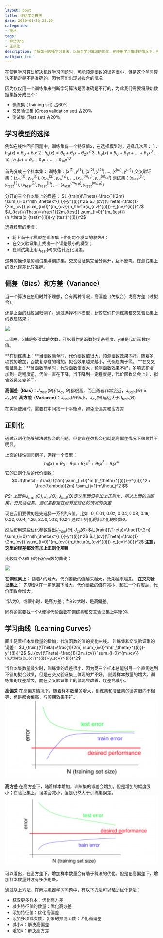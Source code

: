 ```yaml
---
layout: post
title: 评估学习算法
date: 2020-01-26 22:00
categories:
- 技术
tags:
- 算法优化
- 正则化
description: 了解如何选择学习算法，以及对学习算法的优化，在使用学习曲线的情况下，判断高偏差和高方差，以及对其的解决办法。
mathjax: true
---
```


在使用学习算法解决机器学习问题时，可能预测函数的误差很小，但是这个学习算法不确定是不是准确的，因为可能出现过拟合的情况。

因为仅仅用一个训练集来判断学习算法是否准确是不行的，为此我们需要将原始数据集拆分成三个：
- 训练集 (Training set) 占60%
- 交叉验证集 (Cross validation set) 占20%
- 测试集 (Test set) 占20%

## 学习模型的选择

例如在线性回归问题中，训练集有一个特征值$x$，在选择模型时，选择几次项：
1 .  $h_\theta(x)=\theta_0+\theta_1x$
2 .  $h_\theta(x)=\theta_0+\theta_1x+\theta_2x^2$
3 .  $h_\theta(x)=\theta_0+\theta_1x+...+\theta_3x^3$
...
10 . $h_\theta(x)=\theta_0+\theta_1x+...+\theta_{10}x^{10}$

首先分成三个样本集：
训练集：$(x^{(1)},y^{(1)}), (x^{(2)},y^{(2)}), ..., (x^{(m)},y^{(m)})$
交叉验证集：$(x_{cv}^{(1)},y_{cv}^{(1)}), (x_{cv}^{(2)},y_{cv}^{(2)}), ..., (x_{cv}^{(m_{cv})},y_{cv}^{(m_{cv})})$
测试集：$(x_{test}^{(1)},y_{test}^{(1)}), (x_{test}^{(2)},y_{test}^{(2)}), ..., (x_{test}^{(m_{test})},y_{test}^{(m_{test})})$

分开的三个样本集上的误差：
$J_{train}(\Theta)=\frac{1}{2m} \sum_{i=0}^m(h_\theta(x^{(i)})-y^{(i)})^2$
$J_{cv}(\Theta)=\frac{1}{2m_{cv}} \sum_{i=0}^{m_{cv}}(h_\theta(x_{cv}^{(i)})-y_{cv}^{(i)})^2$
$J_{test}(\Theta)=\frac{1}{2m_{test}} \sum_{i=0}^{m_{test}}(h_\theta(x_{test}^{(i)})-y_{test}^{(i)})^2$

选择模型的步骤：

- 将上面十个模型在训练集上优化每个模型的参数$\theta$；
- 在交叉验证集上找出一个误差最小的模型；
- 在测试集上用$J_{test}(\Theta)$来估计泛化误差。

这样的操作是的测试集与训练集，交叉验证集完全分离开，互不影响。在测试集上的泛化误差比较准确。


## 偏差（Bias）和方差（Variance）

当一个算法在使用时并不理想，会有两种情况，高偏差（欠拟合）或高方差（过拟合）。

还是上面的线性回归例子。通过选择不同模型，比较它们在训练集和交叉验证集上的表现结果：

![][1]

上图中，x轴是多项式的次数，可以看作是函数的复杂程度，y轴是代价函数的值。

**在训练集上：**当函数简单时，代价函数值很大，预测函数效果不好，随着多项式的增加，函数复杂度的增加，拟合效果越来越小，代价趋向于零。
**在交叉验证集上：**当函数简单时，代价函数值很大，预测函数效果不好，多项式在增加到一定程度前，代价一直在下降，当下降到一定程度是，代价函数又会上升，拟合效果又变差了。

**高偏差（Bias）：**$J_{train}(\Theta)$和$J_{cv}(\Theta)$都很高，而且两者非常接近，$J_{train}(\Theta)\approx J_{cv}(\Theta)$
**高方差（Variance）：**$J_{train}(\Theta)$很小，$J_{cv}(\Theta)$远远大于$J_{train}(\Theta)$

在实际使用时，需要在中间找一个平衡点，避免高偏差和高方差


## 正则化

通过正则化能够解决过拟合的问题，但是它在欠拟合也就是高偏差情况下效果并不明显。

上面的线性回归例子，选择一个模型：
$$h_\theta(x)=\theta_0+\theta_1x+\theta_2x^2+\theta_3x^3+\theta_4x^4$$
它的正则化后的代价函数：
$$ J(\theta)= \frac{1}{2m} \sum_{i=0}^m (h_\theta(x^{(i)})-y^{(i)})^2 + \frac{\lambda}{2m} \sum_{j=1}^n\theta_j^2 $$

*PS: 上面的$J_{train}(\Theta),J_{cv}(\Theta),J_{test}(\Theta)$定义里面没有加上正则化，所以上面的训练集，交叉验证集，测试集都是在没有正则化的情况的误差*

现在我们要做的是先选择一系列的$\lambda$值，比如:
0, 0.01, 0.02, 0.04, 0.08, 0.16, 0.32, 0.64, 1.28, 2.56, 5.12, 10.24
通过正则化得出优化的参数$\theta$。

然后使用这些优化参数得出$J_{train}(\Theta),J_{cv}(\Theta)$
$J_{train}(\Theta)=\frac{1}{2m} \sum_{i=0}^m(h_\theta(x^{(i)})-y^{(i)})^2$
$J_{cv}(\Theta)=\frac{1}{2m_{cv}} \sum_{i=0}^{m_{cv}}(h_\theta(x_{cv}^{(i)})-y_{cv}^{(i)})^2$
**注意，这里的误差都没有加上正则化项目**

比较每个$\lambda$值下的代价函数的曲线：

![][2]

**在训练集上：** 随着$\lambda$的增大，代价函数的值越来越大，效果越来越差。
**在交叉验证集上：** 先随着$\lambda$在一定范围下增大，代价函数的值在减小，超过一个程度后，代价函数会增大。

当$\lambda$为0，或很小时，是高方差；当$\lambda$过大时，是高偏差。

同样的需要找一个$\lambda$使得代价函数在训练集和交叉验证集上平衡的。

## 学习曲线（Learning Curves）

画出随着样本集数量的增加，代价函数的值的变化曲线。
训练集和交叉验证集的误差：
$J_{train}(\Theta)=\frac{1}{2m} \sum_{i=0}^m(h_\theta(x^{(i)})-y^{(i)})^2$
$J_{cv}(\Theta)=\frac{1}{2m_{cv}} \sum_{i=0}^{m_{cv}}(h_\theta(x_{cv}^{(i)})-y_{cv}^{(i)})^2$

当样本集数量很少时，训练集的误差很小，因为两三个样本总能够用一个直线达到不错的拟合效果，但是在交叉验证集上体现的并不好。
随着样本数量的增大，训练集的误差增大，而在交叉验证集上的体现会改善，误差会减小。

**高偏差**
在高偏差情况下，随着样本数量的增大，训练集和验证集的误差趋向于相等，但是都会偏高，与预期效果不符。
![高偏差学习曲线][3]

**高方差**
在高方差下，随着样本增加，训练集的误差会增加，但是增加的幅度很小；在验证集上，误差会减小，但是仍然大于训练集误差。
![高方差学习曲线][4]

可以看出，在高方差下，增加样本数量会有助于算法的优化。但是在高偏差下，增加样本数量并没有多少用处。

通过以上方法，在解决机器学习问题中，有以下方法可以帮助优化算法：
- 获取更多样本：优化高方差
- 减少特征值的数量：优化高方差
- 添加特征值：优化高偏差
- 添加多项式次数，复杂的预测函数：优化高偏差
- 减小$\lambda$：解决高偏差
- 增加$\lambda$：解决高方差


[1]: /images/ml_19.jpg
[2]: /images/ml_20.jpg
[3]: /images/ml_21.jpg
[4]: /images/ml_22.jpg

